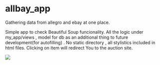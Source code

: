 # allbay_app
Gathering data from allegro and ebay at one place. 

Simple app to check Beautiful Soup funcionality.
All the logic under my_app/views , model for db as an additional thing to future development(for autofilling) .
No static directory , all stylistics included in html files. Clicking on item will redirect You to the auction site.

![](allbay.gif)
